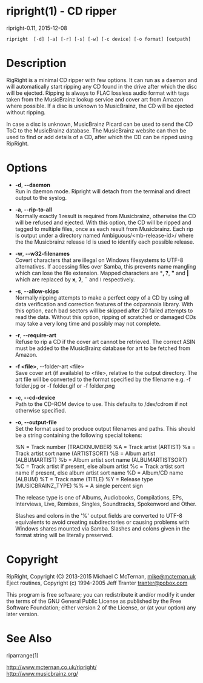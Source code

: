 # ripright(1) - CD ripper

ripright-0.11, 2015-12-08

```
ripright  [-d] [-a] [-r] [-s] [-w] [-c device] [-o format] [outpath]
```



<a name="description"></a>

# Description

RigRight is a minimal CD ripper with few options.  It can run as a daemon and
will automatically start ripping any CD found in the drive after which the disc
will be ejected.  Ripping is always to FLAC lossless audio format with tags taken
from the MusicBrainz lookup service and cover art from Amazon where possible.
If a disc is unknown to MusicBrainz, the CD will be ejected without ripping.

In case a disc is unknown, MusicBrainz Picard can be used to send the CD ToC to
the MusicBrainz database.  The MusicBrainz website can then be used to find or
add details of a CD, after which the CD can be ripped using RipRight.


<a name="options"></a>

# Options


* **-d**, **--daemon**  
  Run in daemon mode.  Ripright will detach from the terminal and direct output
  to the syslog.
* **-a**, **--rip-to-all**  
  Normally exactly 1 result is required from Musicbrainz, otherwise the CD will
  be refused and ejected.  With this option, the CD will be ripped and tagged to
  multiple files, once as each result from Musicbrainz.  Each rip is output under
  a directory named Ambiguous/&lt;mb-release-id&gt;/ where the the Musicbrainz
  release Id is used to identify each possible release.
* **-w**, **--w32-filenames**  
  Covert characters that are illegal on Windows filesystems to UTF-8 alternatives.
  If accessing files over Samba, this prevents name mangling which can lose the
  file extension.  Mapped characters are ***, ?**, **"** and **|**
  which are replaced by **ӿ**, **ʔ**, **¨** and **ǀ** respectively.
* **-s**, **--allow-skips**  
  Normally ripping attempts to make a perfect copy of a CD by using all data
  verification and correction features of the cdparanoia library.  With this
  option, each bad sectors will be skipped after 20 failed attempts to read the
  data.  Without this option, ripping of scratched or damaged CDs may take a very
  long time and possibly may not complete.
* **-r**, **--require-art**  
  Refuse to rip a CD if the cover art cannot be retrieved.  The correct ASIN must
  be added to the MusicBrainz database for art to be fetched from Amazon.
* **-f &lt;file&gt;**, --folder-art &lt;file&gt;  
  Save cover art (if available) to &lt;file&gt;, relative to the output directory.
  The art file will be converted to the format specified by the filename e.g.
  -f folder.jpg or -f folder.gif or -f folder.png
* **-c**, **--cd-device**  
  Path to the CD-ROM device to use.  This defaults to /dev/cdrom if not otherwise
  specified.
* **-o**, **--output-file**  
  Set the format used to produce output filenames and paths.  This should be a
  string containing the following special tokens:
  
    %N = Track number (TRACKNUMBER)
    %A = Track artist (ARTIST)
    %a = Track artist sort name (ARTISTSORT)
    %B = Album artist (ALBUMARTIST)
    %b = Album artist sort name (ALBUMARTISTSORT)
    %C = Track artist if present, else album artist
    %c = Track artist sort name if present, else album artist sort name
    %D = Album/CD name (ALBUM)
    %T = Track name (TITLE)
    %Y = Release type (MUSICBRAINZ_TYPE)
    %% = A single percent sign
  
  The release type is one of Albums, Audiobooks, Compilations, EPs,
  Interviews, Live, Remixes, Singles, Soundtracks, Spokenword and Other.
  
  Slashes and colons in the '%' output fields are converted to UTF-8
  equivalents to avoid creating subdirectories or causing problems
  with Windows shares mounted via Samba.  Slashes and colons given in
  the format string will be literally preserved.
  

<a name="copyright"></a>

# Copyright

RipRight, Copyright (C) 2013-2015 Michael C McTernan,
                                  mike@mcternan.uk  
Eject routines, Copyright (c) 1994-2005 Jeff Tranter
                                        tranter@pobox.com

This program is free software; you can redistribute it and/or modify it under
the terms of the GNU General Public License as published by the Free Software
Foundation; either version 2 of the License, or (at your option) any later version.


<a name="see-also"></a>

# See Also

riparrange(1)

http://www.mcternan.co.uk/ripright/  
http://www.musicbrainz.org/
